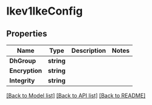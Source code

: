 # Ikev1IkeConfig

## Properties
Name | Type | Description | Notes
------------ | ------------- | ------------- | -------------
**DhGroup** | **string** |  | 
**Encryption** | **string** |  | 
**Integrity** | **string** |  | 

[[Back to Model list]](../README.md#documentation-for-models) [[Back to API list]](../README.md#documentation-for-api-endpoints) [[Back to README]](../README.md)


